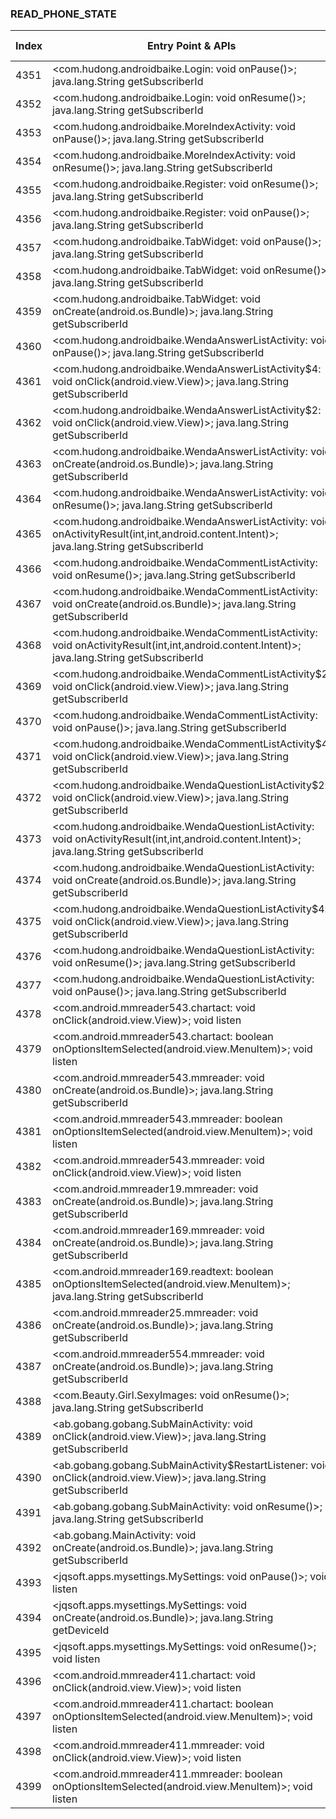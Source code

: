 ### READ_PHONE_STATE
| Index | Entry Point & APIs | Screen shot | Resource id | Label |
| ------------- | ------------- | ------------- |-------------|-------------|
| 4351 | <com.hudong.androidbaike.Login: void onPause()>; java.lang.String getSubscriberId | ![](D:\COSMOS\output\py\Drebin\VirusShare_Android_20130506\VirusShare_e10bd136bef8a26093ebb6ab8bb220c5\com.hudong.androidbaike.Login.png) |  | |
| 4352 | <com.hudong.androidbaike.Login: void onResume()>; java.lang.String getSubscriberId | ![](D:\COSMOS\output\py\Drebin\VirusShare_Android_20130506\VirusShare_e10bd136bef8a26093ebb6ab8bb220c5\com.hudong.androidbaike.Login.png) |  | |
| 4353 | <com.hudong.androidbaike.MoreIndexActivity: void onPause()>; java.lang.String getSubscriberId | ![](D:\COSMOS\output\py\Drebin\VirusShare_Android_20130506\VirusShare_e10bd136bef8a26093ebb6ab8bb220c5\com.hudong.androidbaike.MoreIndexActivity.png) |  | |
| 4354 | <com.hudong.androidbaike.MoreIndexActivity: void onResume()>; java.lang.String getSubscriberId | ![](D:\COSMOS\output\py\Drebin\VirusShare_Android_20130506\VirusShare_e10bd136bef8a26093ebb6ab8bb220c5\com.hudong.androidbaike.MoreIndexActivity.png) |  | |
| 4355 | <com.hudong.androidbaike.Register: void onResume()>; java.lang.String getSubscriberId | ![](D:\COSMOS\output\py\Drebin\VirusShare_Android_20130506\VirusShare_e10bd136bef8a26093ebb6ab8bb220c5\com.hudong.androidbaike.Register.png) |  | |
| 4356 | <com.hudong.androidbaike.Register: void onPause()>; java.lang.String getSubscriberId | ![](D:\COSMOS\output\py\Drebin\VirusShare_Android_20130506\VirusShare_e10bd136bef8a26093ebb6ab8bb220c5\com.hudong.androidbaike.Register.png) |  | |
| 4357 | <com.hudong.androidbaike.TabWidget: void onPause()>; java.lang.String getSubscriberId | ![](D:\COSMOS\output\py\Drebin\VirusShare_Android_20130506\VirusShare_e10bd136bef8a26093ebb6ab8bb220c5\com.hudong.androidbaike.TabWidget.png) |  | |
| 4358 | <com.hudong.androidbaike.TabWidget: void onResume()>; java.lang.String getSubscriberId | ![](D:\COSMOS\output\py\Drebin\VirusShare_Android_20130506\VirusShare_e10bd136bef8a26093ebb6ab8bb220c5\com.hudong.androidbaike.TabWidget.png) |  | |
| 4359 | <com.hudong.androidbaike.TabWidget: void onCreate(android.os.Bundle)>; java.lang.String getSubscriberId | ![](D:\COSMOS\output\py\Drebin\VirusShare_Android_20130506\VirusShare_e10bd136bef8a26093ebb6ab8bb220c5\com.hudong.androidbaike.TabWidget.png) |  | |
| 4360 | <com.hudong.androidbaike.WendaAnswerListActivity: void onPause()>; java.lang.String getSubscriberId | ![](D:\COSMOS\output\py\Drebin\VirusShare_Android_20130506\VirusShare_e10bd136bef8a26093ebb6ab8bb220c5\com.hudong.androidbaike.WendaAnswerListActivity.png) |  | |
| 4361 | <com.hudong.androidbaike.WendaAnswerListActivity$4: void onClick(android.view.View)>; java.lang.String getSubscriberId | ![](D:\COSMOS\output\py\Drebin\VirusShare_Android_20130506\VirusShare_e10bd136bef8a26093ebb6ab8bb220c5\com.hudong.androidbaike.WendaAnswerListActivity.png) |  | |
| 4362 | <com.hudong.androidbaike.WendaAnswerListActivity$2: void onClick(android.view.View)>; java.lang.String getSubscriberId | ![](D:\COSMOS\output\py\Drebin\VirusShare_Android_20130506\VirusShare_e10bd136bef8a26093ebb6ab8bb220c5\com.hudong.androidbaike.WendaAnswerListActivity.png) | {'2131427420': <sensitive_component.SensitiveComponent.SensitiveView object at 0x000001C6AD3B6438>} | |
| 4363 | <com.hudong.androidbaike.WendaAnswerListActivity: void onCreate(android.os.Bundle)>; java.lang.String getSubscriberId | ![](D:\COSMOS\output\py\Drebin\VirusShare_Android_20130506\VirusShare_e10bd136bef8a26093ebb6ab8bb220c5\com.hudong.androidbaike.WendaAnswerListActivity.png) |  | |
| 4364 | <com.hudong.androidbaike.WendaAnswerListActivity: void onResume()>; java.lang.String getSubscriberId | ![](D:\COSMOS\output\py\Drebin\VirusShare_Android_20130506\VirusShare_e10bd136bef8a26093ebb6ab8bb220c5\com.hudong.androidbaike.WendaAnswerListActivity.png) |  | |
| 4365 | <com.hudong.androidbaike.WendaAnswerListActivity: void onActivityResult(int,int,android.content.Intent)>; java.lang.String getSubscriberId | ![](D:\COSMOS\output\py\Drebin\VirusShare_Android_20130506\VirusShare_e10bd136bef8a26093ebb6ab8bb220c5\com.hudong.androidbaike.WendaAnswerListActivity.png) |  | |
| 4366 | <com.hudong.androidbaike.WendaCommentListActivity: void onResume()>; java.lang.String getSubscriberId | ![](D:\COSMOS\output\py\Drebin\VirusShare_Android_20130506\VirusShare_e10bd136bef8a26093ebb6ab8bb220c5\com.hudong.androidbaike.WendaCommentListActivity.png) |  | |
| 4367 | <com.hudong.androidbaike.WendaCommentListActivity: void onCreate(android.os.Bundle)>; java.lang.String getSubscriberId | ![](D:\COSMOS\output\py\Drebin\VirusShare_Android_20130506\VirusShare_e10bd136bef8a26093ebb6ab8bb220c5\com.hudong.androidbaike.WendaCommentListActivity.png) |  | |
| 4368 | <com.hudong.androidbaike.WendaCommentListActivity: void onActivityResult(int,int,android.content.Intent)>; java.lang.String getSubscriberId | ![](D:\COSMOS\output\py\Drebin\VirusShare_Android_20130506\VirusShare_e10bd136bef8a26093ebb6ab8bb220c5\com.hudong.androidbaike.WendaCommentListActivity.png) |  | |
| 4369 | <com.hudong.androidbaike.WendaCommentListActivity$2: void onClick(android.view.View)>; java.lang.String getSubscriberId | ![](D:\COSMOS\output\py\Drebin\VirusShare_Android_20130506\VirusShare_e10bd136bef8a26093ebb6ab8bb220c5\com.hudong.androidbaike.WendaCommentListActivity.png) | {'2131427420': <sensitive_component.SensitiveComponent.SensitiveView object at 0x000001C6AD38A6D8>} | |
| 4370 | <com.hudong.androidbaike.WendaCommentListActivity: void onPause()>; java.lang.String getSubscriberId | ![](D:\COSMOS\output\py\Drebin\VirusShare_Android_20130506\VirusShare_e10bd136bef8a26093ebb6ab8bb220c5\com.hudong.androidbaike.WendaCommentListActivity.png) |  | |
| 4371 | <com.hudong.androidbaike.WendaCommentListActivity$4: void onClick(android.view.View)>; java.lang.String getSubscriberId | ![](D:\COSMOS\output\py\Drebin\VirusShare_Android_20130506\VirusShare_e10bd136bef8a26093ebb6ab8bb220c5\com.hudong.androidbaike.WendaCommentListActivity.png) |  | |
| 4372 | <com.hudong.androidbaike.WendaQuestionListActivity$2: void onClick(android.view.View)>; java.lang.String getSubscriberId | ![](D:\COSMOS\output\py\Drebin\VirusShare_Android_20130506\VirusShare_e10bd136bef8a26093ebb6ab8bb220c5\com.hudong.androidbaike.WendaQuestionListActivity.png) | {'2131427420': <sensitive_component.SensitiveComponent.SensitiveView object at 0x000001C6AD9436D8>} | |
| 4373 | <com.hudong.androidbaike.WendaQuestionListActivity: void onActivityResult(int,int,android.content.Intent)>; java.lang.String getSubscriberId | ![](D:\COSMOS\output\py\Drebin\VirusShare_Android_20130506\VirusShare_e10bd136bef8a26093ebb6ab8bb220c5\com.hudong.androidbaike.WendaQuestionListActivity.png) |  | |
| 4374 | <com.hudong.androidbaike.WendaQuestionListActivity: void onCreate(android.os.Bundle)>; java.lang.String getSubscriberId | ![](D:\COSMOS\output\py\Drebin\VirusShare_Android_20130506\VirusShare_e10bd136bef8a26093ebb6ab8bb220c5\com.hudong.androidbaike.WendaQuestionListActivity.png) |  | |
| 4375 | <com.hudong.androidbaike.WendaQuestionListActivity$4: void onClick(android.view.View)>; java.lang.String getSubscriberId | ![](D:\COSMOS\output\py\Drebin\VirusShare_Android_20130506\VirusShare_e10bd136bef8a26093ebb6ab8bb220c5\com.hudong.androidbaike.WendaQuestionListActivity.png) |  | |
| 4376 | <com.hudong.androidbaike.WendaQuestionListActivity: void onResume()>; java.lang.String getSubscriberId | ![](D:\COSMOS\output\py\Drebin\VirusShare_Android_20130506\VirusShare_e10bd136bef8a26093ebb6ab8bb220c5\com.hudong.androidbaike.WendaQuestionListActivity.png) |  | |
| 4377 | <com.hudong.androidbaike.WendaQuestionListActivity: void onPause()>; java.lang.String getSubscriberId | ![](D:\COSMOS\output\py\Drebin\VirusShare_Android_20130506\VirusShare_e10bd136bef8a26093ebb6ab8bb220c5\com.hudong.androidbaike.WendaQuestionListActivity.png) |  | |
| 4378 | <com.android.mmreader543.chartact: void onClick(android.view.View)>; void listen | ![](D:\COSMOS\output\py\Drebin\VirusShare_Android_20130506\VirusShare_b784b30332e6bd555b9f8393837e3737\com.android.mmreader543.chartact.png) |  | |
| 4379 | <com.android.mmreader543.chartact: boolean onOptionsItemSelected(android.view.MenuItem)>; void listen | ![](D:\COSMOS\output\py\Drebin\VirusShare_Android_20130506\VirusShare_b784b30332e6bd555b9f8393837e3737\com.android.mmreader543.chartact.png) |  | |
| 4380 | <com.android.mmreader543.mmreader: void onCreate(android.os.Bundle)>; java.lang.String getSubscriberId | ![](D:\COSMOS\output\py\Drebin\VirusShare_Android_20130506\VirusShare_be316f3d1291eb61a88225e771db65b4\com.android.mmreader543.mmreader.png) |  | |
| 4381 | <com.android.mmreader543.mmreader: boolean onOptionsItemSelected(android.view.MenuItem)>; void listen | ![](D:\COSMOS\output\py\Drebin\VirusShare_Android_20130506\VirusShare_b784b30332e6bd555b9f8393837e3737\com.android.mmreader543.mmreader.png) |  | |
| 4382 | <com.android.mmreader543.mmreader: void onClick(android.view.View)>; void listen | ![](D:\COSMOS\output\py\Drebin\VirusShare_Android_20130506\VirusShare_b784b30332e6bd555b9f8393837e3737\com.android.mmreader543.mmreader.png) |  | |
| 4383 | <com.android.mmreader19.mmreader: void onCreate(android.os.Bundle)>; java.lang.String getSubscriberId | ![](D:\COSMOS\output\py\Drebin\VirusShare_Android_20130506\VirusShare_f0e116424fa2b7e87ca0b5003572fafe\com.android.mmreader19.mmreader.png) |  | |
| 4384 | <com.android.mmreader169.mmreader: void onCreate(android.os.Bundle)>; java.lang.String getSubscriberId | ![](D:\COSMOS\output\py\Drebin\VirusShare_Android_20130506\VirusShare_a32bd30c35ce2d9c7956289a1b852d95\com.android.mmreader169.mmreader.png) |  | |
| 4385 | <com.android.mmreader169.readtext: boolean onOptionsItemSelected(android.view.MenuItem)>; java.lang.String getSubscriberId | ![](D:\COSMOS\output\py\Drebin\VirusShare_Android_20130506\VirusShare_a32bd30c35ce2d9c7956289a1b852d95\com.android.mmreader169.readtext.png) |  | |
| 4386 | <com.android.mmreader25.mmreader: void onCreate(android.os.Bundle)>; java.lang.String getSubscriberId | ![](D:\COSMOS\output\py\Drebin\VirusShare_Android_20130506\VirusShare_a32ccd5c1cb170699e72b1624d3477ce\com.android.mmreader25.mmreader.png) |  | |
| 4387 | <com.android.mmreader554.mmreader: void onCreate(android.os.Bundle)>; java.lang.String getSubscriberId | ![](D:\COSMOS\output\py\Drebin\VirusShare_Android_20130506\VirusShare_a3637601e58cb7f20a720487c294995f\com.android.mmreader554.mmreader.png) |  | |
| 4388 | <com.Beauty.Girl.SexyImages: void onResume()>; java.lang.String getSubscriberId | ![](D:\COSMOS\output\py\Drebin\VirusShare_Android_20130506\VirusShare_a3c2d7977a6b83c7f5b59e6009496c4b\com.Beauty.Girl.SexyImages.png) |  | |
| 4389 | <ab.gobang.gobang.SubMainActivity: void onClick(android.view.View)>; java.lang.String getSubscriberId | ![](D:\COSMOS\output\py\Drebin\VirusShare_Android_20130506\VirusShare_a3cacf5c575944dd13b565c2aeb4e38d\ab.gobang.gobang.SubMainActivity.png) |  | |
| 4390 | <ab.gobang.gobang.SubMainActivity$RestartListener: void onClick(android.view.View)>; java.lang.String getSubscriberId | ![](D:\COSMOS\output\py\Drebin\VirusShare_Android_20130506\VirusShare_a3cacf5c575944dd13b565c2aeb4e38d\ab.gobang.gobang.SubMainActivity.png) |  | |
| 4391 | <ab.gobang.gobang.SubMainActivity: void onResume()>; java.lang.String getSubscriberId | ![](D:\COSMOS\output\py\Drebin\VirusShare_Android_20130506\VirusShare_a3cacf5c575944dd13b565c2aeb4e38d\ab.gobang.gobang.SubMainActivity.png) |  | |
| 4392 | <ab.gobang.MainActivity: void onCreate(android.os.Bundle)>; java.lang.String getSubscriberId | ![](D:\COSMOS\output\py\Drebin\VirusShare_Android_20130506\VirusShare_a3cacf5c575944dd13b565c2aeb4e38d\ab.gobang.MainActivity.png) |  | |
| 4393 | <jqsoft.apps.mysettings.MySettings: void onPause()>; void listen | ![](D:\COSMOS\output\py\Drebin\VirusShare_Android_20130506\VirusShare_a44395cfe1e79acc4cb0e471654887d0\jqsoft.apps.mysettings.MySettings.png) |  | |
| 4394 | <jqsoft.apps.mysettings.MySettings: void onCreate(android.os.Bundle)>; java.lang.String getDeviceId | ![](D:\COSMOS\output\py\Drebin\VirusShare_Android_20130506\VirusShare_a44395cfe1e79acc4cb0e471654887d0\jqsoft.apps.mysettings.MySettings.png) |  | |
| 4395 | <jqsoft.apps.mysettings.MySettings: void onResume()>; void listen | ![](D:\COSMOS\output\py\Drebin\VirusShare_Android_20130506\VirusShare_a44395cfe1e79acc4cb0e471654887d0\jqsoft.apps.mysettings.MySettings.png) |  | |
| 4396 | <com.android.mmreader411.chartact: void onClick(android.view.View)>; void listen | ![](D:\COSMOS\output\py\Drebin\VirusShare_Android_20130506\VirusShare_a45986e7c4d32acc971bb83ea997f813\com.android.mmreader411.chartact.png) |  | |
| 4397 | <com.android.mmreader411.chartact: boolean onOptionsItemSelected(android.view.MenuItem)>; void listen | ![](D:\COSMOS\output\py\Drebin\VirusShare_Android_20130506\VirusShare_a45986e7c4d32acc971bb83ea997f813\com.android.mmreader411.chartact.png) |  | |
| 4398 | <com.android.mmreader411.mmreader: void onClick(android.view.View)>; void listen | ![](D:\COSMOS\output\py\Drebin\VirusShare_Android_20130506\VirusShare_a45986e7c4d32acc971bb83ea997f813\com.android.mmreader411.mmreader.png) |  | |
| 4399 | <com.android.mmreader411.mmreader: boolean onOptionsItemSelected(android.view.MenuItem)>; void listen | ![](D:\COSMOS\output\py\Drebin\VirusShare_Android_20130506\VirusShare_a45986e7c4d32acc971bb83ea997f813\com.android.mmreader411.mmreader.png) |  | |
